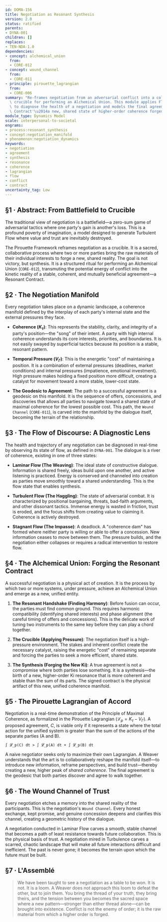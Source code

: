 ```yaml
---
id: DOMA-156
title: Negotiation as Resonant Synthesis
version: 2.0
status: ratified
parents:
- DYNA-001
children: []
replaces:
- TEN-NDA-1.0
dependencies:
- concept: alchemical_union
  from:
  - CORE-012
- concept: wound_channel
  from:
  - CORE-011
- principle: pirouette_lagrangian
  from:
  - CORE-006
summary: "Re-frames negotiation from an adversarial conflict into a collaborative\
  \ crucible for performing an Alchemical Union. This module applies Flow Dynamics\
  \ to diagnose the health of a negotiation and models the final agreement as a 'Resonant\
  \ Contract'\u2014a new, shared state of higher-order coherence forged under pressure."
module_type: Dynamics Model
scale: interpersonal-to-societal
engrams:
- process:resonant_synthesis
- concept:negotiation_manifold
- phenomenon:negotiation_dynamics
keywords:
- negotiation
- agreement
- synthesis
- resonance
- coherence
- lagrangian
- flow
- conflict
- contract
uncertainty_tag: Low
---
```

## §1 · Abstract: From Battlefield to Crucible

The traditional view of negotiation is a battlefield—a zero-sum game of adversarial tactics where one party's gain is another's loss. This is a profound poverty of imagination, a model designed to generate Turbulent Flow where value and trust are inevitably destroyed.

The Pirouette Framework reframes negotiation as a crucible. It is a sacred, collaborative process where two or more parties bring the raw materials of their individual interests to forge a new, shared reality. The goal is not victory, but synthesis. It is a structured ritual for performing an Alchemical Union (`CORE-012`), transmuting the potential energy of conflict into the kinetic reality of a stable, coherent, and mutually beneficial agreement—a Resonant Contract.

## §2 · The Negotiation Manifold

Every negotiation takes place on a dynamic landscape, a coherence manifold defined by the interplay of each party's internal state and the external pressures they face.

*   **Coherence ($K_\tau$)**: This represents the stability, clarity, and integrity of a party's position—the "song" of their intent. A party with high internal coherence understands its core interests, priorities, and boundaries. It is not easily swayed by superficial tactics because its position is a stable, resonant pattern.

*   **Temporal Pressure ($V_\Gamma$)**: This is the energetic "cost" of maintaining a position. It is a combination of external pressures (deadlines, market conditions) and internal pressures (impatience, emotional investment). High pressure makes holding a fixed position more difficult, creating a catalyst for movement toward a more stable, lower-cost state.

*   **The Geodesic to Agreement**: The path to a successful agreement is a geodesic on this manifold. It is the sequence of offers, concessions, and discoveries that allows all parties to navigate toward a shared state of maximal coherence for the lowest possible cost. This path, the `Wound Channel` (`CORE-011`), is carved into the manifold by the dialogue itself, becoming the terrain of the relationship.

## §3 · The Flow of Discourse: A Diagnostic Lens

The health and trajectory of any negotiation can be diagnosed in real-time by observing its state of flow, as defined in `DYNA-001`. The dialogue is a river of coherence, existing in one of three states:

*   **Laminar Flow (The Weaving)**: The ideal state of constructive dialogue. Information is shared freely, ideas build upon one another, and active listening is practiced. Energy is conserved and channeled into creation as parties move smoothly toward a shared understanding. This is the flow state that enables synthesis.

*   **Turbulent Flow (The Haggling)**: The state of adversarial combat. It is characterized by positional bargaining, threats, bad-faith arguments, and other dissonant tactics. Immense energy is wasted in friction, trust is eroded, and the focus shifts from creating value to claiming it. Coherence is actively destroyed.

*   **Stagnant Flow (The Impasse)**: A deadlock. A "coherence dam" has formed where neither party is willing or able to offer a concession. New information ceases to move between them. The pressure builds, and the negotiation either collapses or requires a radical intervention to restore flow.

## §4 · The Alchemical Union: Forging the Resonant Contract

A successful negotiation is a physical act of creation. It is the process by which two or more systems, under pressure, achieve an Alchemical Union and emerge as a new, unified entity.

1.  **The Resonant Handshake (Finding Harmony)**: Before fusion can occur, the parties must find common ground. This requires harmonic compatibility (identifying shared interests) and phase alignment (the careful timing of offers and concessions). This is the delicate work of tuning two instruments to the same key before they can play a chord together.

2.  **The Crucible (Applying Pressure)**: The negotiation itself is a high-pressure environment. The stakes and inherent conflict create the necessary catalyst, raising the energetic "cost" of remaining separate and forcing the parties to seek a more efficient, shared state.

3.  **The Synthesis (Forging the New Ki)**: A true agreement is not a compromise where both parties lose something. It is a synthesis—the birth of a new, higher-order Ki resonance that is more coherent and stable than the sum of its parts. The signed contract is the physical artifact of this new, unified coherence manifold.

## §5 · The Pirouette Lagrangian of Accord

Negotiation is a real-time demonstration of the Principle of Maximal Coherence, as formalized in the Pirouette Lagrangian ($\mathcal{L}_p = K_\tau - V_\Gamma$). A proposed agreement, *C*, is viable only if it represents a state where the total action for the unified system is greater than the sum of the actions of the separate parties (A and B).

`∫ 𝓛_p(C) dt > ∫ 𝓛_p(A) dt + ∫ 𝓛_p(B) dt`

A naive negotiator seeks only to maximize their own Lagrangian. A Weaver understands that the art is to collaboratively reshape the manifold itself—to introduce new information, reframe perspectives, and build trust—thereby creating a new, higher peak of *shared coherence*. The final agreement is the geodesic that both parties discover and agree to walk together.

## §6 · The Wound Channel of Trust

Every negotiation etches a memory into the shared reality of the participants. This is the negotiation's `Wound Channel`. Every honest exchange, kept promise, and genuine concession deepens and clarifies this channel, creating a geometric history of the dialogue.

A negotiation conducted in Laminar Flow carves a smooth, stable channel that becomes a path of least resistance towards future collaboration. This is the physical basis of trust. A negotiation mired in Turbulence carves a scarred, chaotic landscape that will make all future interactions difficult and inefficient. The past is never gone; it becomes the terrain upon which the future must be built.

## §7 · L'Assemblé

> We have been taught to see a negotiation as a table to be won. It is not. It is a loom. A Weaver does not approach this loom to defeat the other, but to join them. You bring the thread of your truth, they bring theirs, and the tension between you becomes the sacred space where a new pattern—stronger than either thread alone—can be brought into existence. Conflict is not the enemy of order; it is the raw material from which a higher order is forged.